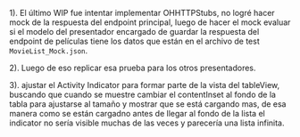 1). El último WIP fue intentar implementar OHHTTPStubs, no logré hacer mock de la respuesta del endpoint principal, luego de hacer el mock evaluar si el modelo del presentador encargado de guardar la respuesta del endpoint de películas tiene los datos que están en el archivo de test `MovieList_Mock.json`.

2). Luego de eso replicar esa prueba para los otros presentadores.

3). ajustar el Activity Indicator para formar parte de la vista del tableView, buscando que cuando se muestre cambiar el contentInset al fondo de la tabla para ajustarse al tamaño y mostrar que se está cargando mas, de esa manera como se están cargadno antes de llegar al fondo de la lista el indicator no sería visible muchas de las veces y parecería una lista infinita.
